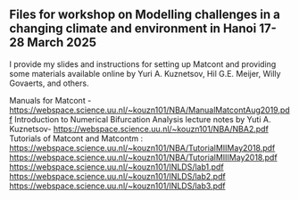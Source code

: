## Files for workshop on Modelling challenges in a changing climate and environment in Hanoi 17-28 March 2025

I provide my slides and instructions for setting up Matcont and providing some materials available online by Yuri A.
Kuznetsov, Hil G.E. Meijer, Willy Govaerts, and others.

Manuals for Matcont - https://webspace.science.uu.nl/~kouzn101/NBA/ManualMatcontAug2019.pdf 
Introduction to Numerical Bifurcation Analysis lecture notes by Yuti A. Kuznetsov- https://webspace.science.uu.nl/~kouzn101/NBA/NBA2.pdf
Tutorials of Matcont and Matcontm :
https://webspace.science.uu.nl/~kouzn101/NBA/TutorialMIIMay2018.pdf
https://webspace.science.uu.nl/~kouzn101/NBA/TutorialMIIIMay2018.pdf
https://webspace.science.uu.nl/~kouzn101/INLDS/lab1.pdf
https://webspace.science.uu.nl/~kouzn101/INLDS/lab2.pdf
https://webspace.science.uu.nl/~kouzn101/INLDS/lab3.pdf
